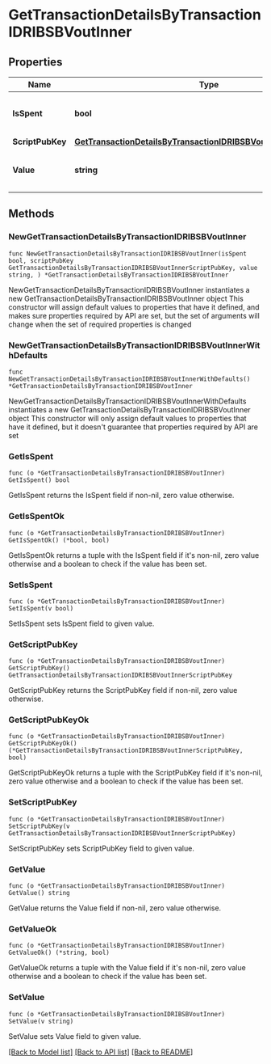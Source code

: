 # GetTransactionDetailsByTransactionIDRIBSBVoutInner

## Properties

Name | Type | Description | Notes
------------ | ------------- | ------------- | -------------
**IsSpent** | **bool** | Defines whether the output is spent or not. | 
**ScriptPubKey** | [**GetTransactionDetailsByTransactionIDRIBSBVoutInnerScriptPubKey**](GetTransactionDetailsByTransactionIDRIBSBVoutInnerScriptPubKey.md) |  | 
**Value** | **string** | Represents the sent/received amount. | 

## Methods

### NewGetTransactionDetailsByTransactionIDRIBSBVoutInner

`func NewGetTransactionDetailsByTransactionIDRIBSBVoutInner(isSpent bool, scriptPubKey GetTransactionDetailsByTransactionIDRIBSBVoutInnerScriptPubKey, value string, ) *GetTransactionDetailsByTransactionIDRIBSBVoutInner`

NewGetTransactionDetailsByTransactionIDRIBSBVoutInner instantiates a new GetTransactionDetailsByTransactionIDRIBSBVoutInner object
This constructor will assign default values to properties that have it defined,
and makes sure properties required by API are set, but the set of arguments
will change when the set of required properties is changed

### NewGetTransactionDetailsByTransactionIDRIBSBVoutInnerWithDefaults

`func NewGetTransactionDetailsByTransactionIDRIBSBVoutInnerWithDefaults() *GetTransactionDetailsByTransactionIDRIBSBVoutInner`

NewGetTransactionDetailsByTransactionIDRIBSBVoutInnerWithDefaults instantiates a new GetTransactionDetailsByTransactionIDRIBSBVoutInner object
This constructor will only assign default values to properties that have it defined,
but it doesn't guarantee that properties required by API are set

### GetIsSpent

`func (o *GetTransactionDetailsByTransactionIDRIBSBVoutInner) GetIsSpent() bool`

GetIsSpent returns the IsSpent field if non-nil, zero value otherwise.

### GetIsSpentOk

`func (o *GetTransactionDetailsByTransactionIDRIBSBVoutInner) GetIsSpentOk() (*bool, bool)`

GetIsSpentOk returns a tuple with the IsSpent field if it's non-nil, zero value otherwise
and a boolean to check if the value has been set.

### SetIsSpent

`func (o *GetTransactionDetailsByTransactionIDRIBSBVoutInner) SetIsSpent(v bool)`

SetIsSpent sets IsSpent field to given value.


### GetScriptPubKey

`func (o *GetTransactionDetailsByTransactionIDRIBSBVoutInner) GetScriptPubKey() GetTransactionDetailsByTransactionIDRIBSBVoutInnerScriptPubKey`

GetScriptPubKey returns the ScriptPubKey field if non-nil, zero value otherwise.

### GetScriptPubKeyOk

`func (o *GetTransactionDetailsByTransactionIDRIBSBVoutInner) GetScriptPubKeyOk() (*GetTransactionDetailsByTransactionIDRIBSBVoutInnerScriptPubKey, bool)`

GetScriptPubKeyOk returns a tuple with the ScriptPubKey field if it's non-nil, zero value otherwise
and a boolean to check if the value has been set.

### SetScriptPubKey

`func (o *GetTransactionDetailsByTransactionIDRIBSBVoutInner) SetScriptPubKey(v GetTransactionDetailsByTransactionIDRIBSBVoutInnerScriptPubKey)`

SetScriptPubKey sets ScriptPubKey field to given value.


### GetValue

`func (o *GetTransactionDetailsByTransactionIDRIBSBVoutInner) GetValue() string`

GetValue returns the Value field if non-nil, zero value otherwise.

### GetValueOk

`func (o *GetTransactionDetailsByTransactionIDRIBSBVoutInner) GetValueOk() (*string, bool)`

GetValueOk returns a tuple with the Value field if it's non-nil, zero value otherwise
and a boolean to check if the value has been set.

### SetValue

`func (o *GetTransactionDetailsByTransactionIDRIBSBVoutInner) SetValue(v string)`

SetValue sets Value field to given value.



[[Back to Model list]](../README.md#documentation-for-models) [[Back to API list]](../README.md#documentation-for-api-endpoints) [[Back to README]](../README.md)


